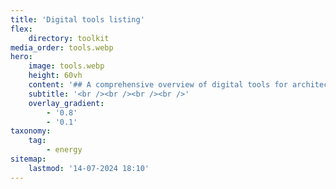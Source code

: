 ```yaml
---
title: 'Digital tools listing'
flex:
    directory: toolkit
media_order: tools.webp
hero:
    image: tools.webp
    height: 60vh
    content: '## A comprehensive overview of digital tools for architects, designers and communities.'
    subtitle: '<br /><br /><br /><br />'
    overlay_gradient:
        - '0.8'
        - '0.1'
taxonomy:
    tag:
        - energy
sitemap:
    lastmod: '14-07-2024 18:10'
---
```


